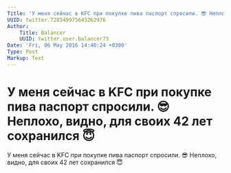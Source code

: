 ```yaml
---
Title: 'У меня сейчас в KFC при покупке пива паспорт спросили. 😎 Неплохо, видно, для своих 42 лет сохранился 😇'
UUID: twitter.728549975643262976
Author:
    Title: Balancer
    UUID: twitter.user.balancer73
Date: 'Fri, 06 May 2016 14:40:24 +0300'
Type: Post
Markup: Text
---
```


# У меня сейчас в KFC при покупке пива паспорт спросили. 😎 Неплохо, видно, для своих 42 лет сохранился 😇

У меня сейчас в KFC при покупке пива паспорт спросили. 😎
Неплохо, видно, для своих 42 лет сохранился 😇